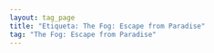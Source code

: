 ```yaml
---
layout: tag_page
title: "Etiqueta: The Fog: Escape from Paradise"
tag: "The Fog: Escape from Paradise"
---
```

